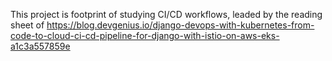 This project is footprint of studying CI/CD workflows, leaded by the reading sheet of https://blog.devgenius.io/django-devops-with-kubernetes-from-code-to-cloud-ci-cd-pipeline-for-django-with-istio-on-aws-eks-a1c3a557859e
